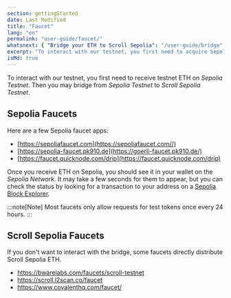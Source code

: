 ```yaml
---
section: gettingStarted
date: Last Modified
title: "Faucet"
lang: "en"
permalink: "user-guide/faucet/"
whatsnext: { "Bridge your ETH to Scroll Sepolia": "/user-guide/bridge" }
excerpt: "To interact with our testnet, you first need to acquire Sepolia ETH. There are a few Sepolia faucet apps to get you started."
isMd: true
---
```


To interact with our testnet, you first need to receive testnet ETH on _Sepolia Testnet_. Then you may bridge from _Sepolia Testnet_ to _Scroll Sepolia Testnet_.

## Sepolia Faucets

Here are a few Sepolia faucet apps:

- [https://sepoliafaucet.com](https://sepoliafaucet.com//)
- [https://sepolia-faucet.pk910.de](https://goerli-faucet.pk910.de/)
- [https://faucet.quicknode.com/drip](https://faucet.quicknode.com/drip)

Once you receive ETH on Sepolia, you should see it in your wallet on the _Sepolia Network_. It may take a few seconds for them to appear, but you can check the status by looking for a transaction to your address on a [Sepolia Block Explorer](https://sepolia.etherscan.io/).

:::note[Note]
Most faucets only allow requests for test tokens once every 24 hours.
:::

## Scroll Sepolia Faucets

If you don't want to interact with the bridge, some faucets directly distribute Scroll Sepolia ETH.

- https://bwarelabs.com/faucets/scroll-testnet
- https://scroll.l2scan.co/faucet
- https://www.covalenthq.com/faucet/

